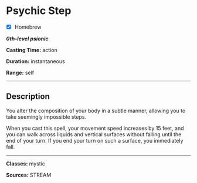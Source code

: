 # Psychic Step

- [x] Homebrew

***0th-level psionic***

**Casting Time:** action

**Duration:** instantaneous

**Range:** self

---

## Description
You alter the composition of your body in a subtle manner, allowing you to take seemingly impossible steps.

When you cast this spell, your movement speed increases by 15 feet, and you can walk across liquids and vertical surfaces without falling until the end of your turn. If you end your turn on such a surface, you immediately fall.

---

**Classes:** mystic

**Sources:** STREAM

<!-- QA pass needed -->
